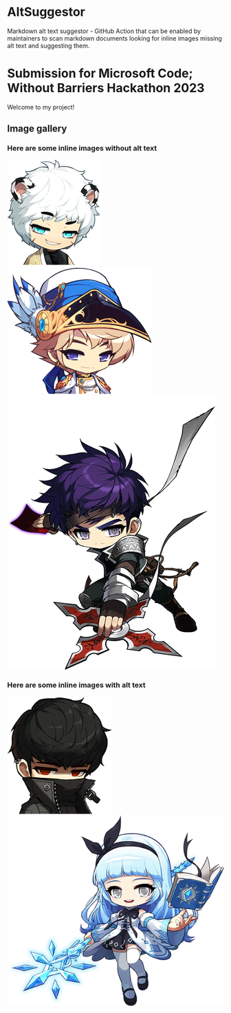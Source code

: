 # AltSuggestor
 Markdown alt text suggestor - GitHub Action that can be enabled by maintainers to scan markdown documents looking for inline images missing alt text and suggesting them. 

# Submission for Microsoft Code; Without Barriers Hackathon 2023

Welcome to my project!

## Image gallery

### Here are some inline images without alt text

![](/images/hoyoung.png "A screenshot of Hoyoung")
![](/images/phantom.png "A screenshot of Phantom")
![](/images/nightlord.png "A screenshot of Night Lord")

### Here are some inline images with alt text
![Kain](/images/kain.png "A screenshot of Kain" )
![Ice Light](/images/icelight.png "A screenshot of Ice Lightning" )
